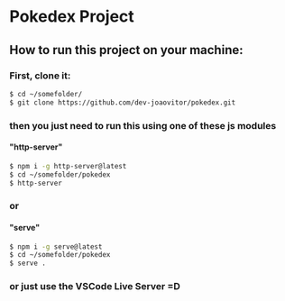 # Pokedex Project

## How to run this project on your machine:

### First, clone it:
```sh
$ cd ~/somefolder/
$ git clone https://github.com/dev-joaovitor/pokedex.git
```
### then you just need to run this using one of these js modules
#### "http-server"
```sh
$ npm i -g http-server@latest
$ cd ~/somefolder/pokedex
$ http-server
```
### or
#### "serve"
```sh
$ npm i -g serve@latest
$ cd ~/somefolder/pokedex
$ serve .
```
### or just use the VSCode Live Server =D
